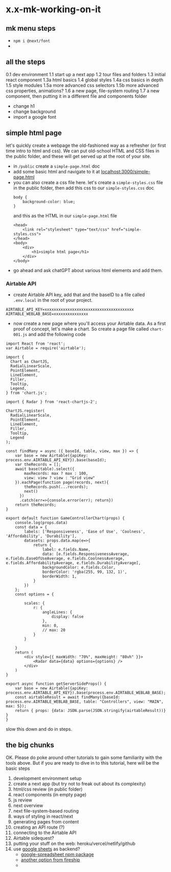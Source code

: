 # x.x-mk-working-on-it

## mk menu steps

- `npm i @next/font`
- 



## all the steps





0.1 dev environment
1.1 start up a next app
1.2 tour files and folders
1.3 initial react component
1.3a html basics
1.4 global styles
1.4a css basics in depth
1.5 style modules
1.5a more advanced css selectors
1.5b more advanced css properties, animations?
1.6 a new page, file-system routing
1.7 a new component, then putting it in a different file and components folder

- change h1
- change background
- import a google font

## simple html page

let's quickly create a webpage the old-fashioned way as a refresher (or first time intro to html and css). We can put old-school HTML and CSS files in the public folder, and these will get served up at the root of your site.

- in `/public` create a `simple-page.html` doc
- add some basic html and navigate to it at [localhost:3000/simple-page.html](http://localhost:3000/simple-page.html)
- you can also create a css file here. let's create a `simple-styles.css` file in the public folder, then add this css to our `simple-styles.css` doc
    ```
    body {
        background-color: blue;
    }
    ```
    and this as the HTML in our `simple-page.html` file
    ```
    <head>
        <link rel="stylesheet" type="text/css" href="simple-styles.css">
    </head>
    <body>
        <div>
            <h1>simple html page</h1>
        </div>
    </body>
    ```
- go ahead and ask chatGPT about various html elements and add them.


### Airtable API

- create Airtable API key, add that and the baseID to a file called `.env.local` in the root of your project.
```
AIRTABLE_API_KEY=xxxxxxxxxxxxxxxxxxxxxxxxxxxxxxxxxxxxxxx
AIRTABLE_WEBLAB_BASE=xxxxxxxxxxxxxxx
```
- now create a new page where you'll access your Airtable data. As a first proof of concept, let's make a chart. So create a page file called `chart-001.js` and add the following code

```
import React from 'react';
var Airtable = require('airtable');

import {
  Chart as ChartJS,
  RadialLinearScale,
  PointElement,
  LineElement,
  Filler,
  Tooltip,
  Legend,
} from 'chart.js';

import { Radar } from 'react-chartjs-2';

ChartJS.register(
  RadialLinearScale,
  PointElement,
  LineElement,
  Filler,
  Tooltip,
  Legend
);

const findMany = async ({ baseId, table, view, max }) => {
    var base = new Airtable({apiKey: process.env.AIRTABLE_API_KEY}).base(baseId);
    var theRecords = [];
    await base(table).select({
        maxRecords: max ? max : 100,
        view: view ? view : "Grid view"
    }).eachPage(function page(records, next){
        theRecords.push(...records);
        next()
      })
      .catch(err=>{console.error(err); return})
    return theRecords;
}

export default function GameControllerChart(props) {
    console.log(props.data)
    const data = {
        labels: ['Responsiveness', 'Ease of Use', 'Coolness', 'Affordability', 'Durability'],
        datasets: props.data.map(e=>{
            return {
                label: e.fields.Name,
                data: [e.fields.ResponsivenessAverage, e.fields.EaseOfUseAverage, e.fields.CoolnessAverage, e.fields.AffordabilityAverage, e.fields.DurabilityAverage],
                backgroundColor: e.fields.Color,
                borderColor: 'rgba(255, 99, 132, 1)',
                borderWidth: 1,
            }
        })
    };
    const options = {
    
        scales: {
            r: {
                angleLines: {
                    display: false
                },
                min: 0,
                // max: 20
            }
        }
    
    }
    return (
        <div style={{ maxWidth: "70%", maxHeight: "80vh" }}>
            <Radar data={data} options={options} />
        </div>
    )
}

export async function getServerSideProps() {
    var base = new Airtable({apiKey: process.env.AIRTABLE_API_KEY}).base(process.env.AIRTABLE_WEBLAB_BASE);
    const airtableResult = await findMany({baseId: process.env.AIRTABLE_WEBLAB_BASE, table: "Controllers", view: "MAIN", max: 5});
    return { props: {data: JSON.parse(JSON.stringify(airtableResult))} }
}
```

slow this down and do in steps.

### 

## the big chunks

OK. Please do poke around other tutorials to gain some familiarity with the tools above. But if you are ready to dive in to this tutorial, here will be the basic steps

1. development environment setup
2. create a next app (but try not to freak out about its complexity)
3. html/css review (in public folder)
4. react components (in empty page)
5. js review
6. next overview
7. next file-system-based routing
8. ways of styling in react/next
9. generating pages from content
10. creating an API route (?)
11. connecting to the Airtable API
12. Airtable sidequest?
13. putting your stuff on the web: heroku/vercel/netlify/github
14. use [google sheets](https://www.andredevries.dev/posts/google-sheets-database-nextjs) as backend?
    - [google-spreadsheet npm package](https://www.npmjs.com/package/google-spreadsheet)
    - [another option from fireship](https://fireship.io/lessons/google-sheets-database-nextjs/)
    - 